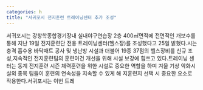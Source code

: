 ```yaml
---
categories: h
title: "서귀포시 전지훈련 트레이닝센터 추가 조성"
---
```

서귀포시는 강창학종합경기장내 실내야구연습장 2층 400㎡면적에 전면적인 개보수를 통해 지난 19일 전지훈련단 전용 트레이닝센터(헬스장)를 조성했다고 25일 밝혔다.시는 충격 흡수용 바닥매트 공사 및 냉난방 시설과 더불어 19종 37점의 헬스장비를 신규 조성,지속적인 전지훈련팀의 훈련여건 개선을 위해 시설 보강에 힘쓰고 있다.트레이닝 센터는 동계 전지훈련 시즌 체력훈련을 위한 시설로 중요한 역할을 하며 겨울 기상 악화시 실외 종목 팀들이 훈련의 연속성을 지속할 수 있게 해 지훈련지 선택 시 중요한 요소로 작용한다.서귀포시는 이번 트레